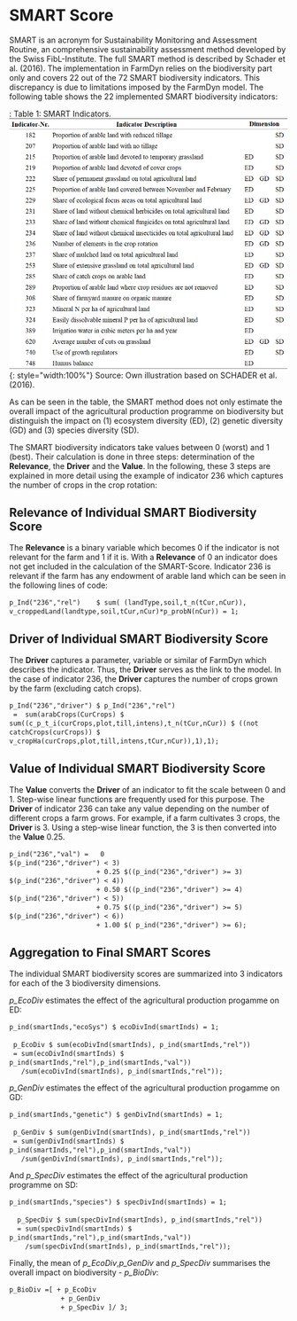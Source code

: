 # SMART Score

SMART is an acronym for Sustainability Monitoring and Assessment Routine, an comprehensive sustainability assessment method developed by the Swiss FibL-Institute. The full SMART method is described by Schader et al. (2016). The implementation in FarmDyn relies on the biodiversity part only and covers 22 out of the 72 SMART biodiversity indicators. This discrepancy is due to limitations imposed by the FarmDyn model. The following table shows the 22 implemented SMART biodiversity indicators:  

:   Table 1: SMART Indicators.
![](../../../media/PostModel/Bild_3.png){: style="width:100%"}
    Source: Own illustration based on SCHADER et al. (2016).

As can be seen in the table, the SMART method does not only estimate the overall impact of the agricultural production programme on biodiversity but distinguish the impact on (1) ecosystem diversity (ED), (2) genetic diversity (GD) and (3) species diversity (SD).

The SMART biodiversity indicators take values between 0 (worst) and 1 (best). Their calculation is done in three steps: determination of the **Relevance**, the **Driver** and the **Value**. In the following, these 3 steps are explained in more detail using the example of indicator 236 which captures the number of crops in the crop rotation:


## Relevance of Individual SMART Biodiversity Score

The **Relevance** is a binary variable which becomes 0 if the indicator is not relevant for the farm and 1 if it is. With a **Relevance** of 0 an indicator does not get included in the calculation of the SMART-Score. Indicator 236 is relevant if the farm has any endowment of arable land which can be seen in the following lines of code:  

[embedmd]:# (N:/em/work1/Pahmeyer/FarmDyn/FarmDynDoku/FarmDyn_Docu/gams/exploiter/biodiv_ind_SMART.gms GAMS /p\_Ind\("236",/ /;/)
```GAMS
p_Ind("236","rel")    $ sum( (landType,soil,t_n(tCur,nCur)), v_croppedLand(landtype,soil,tCur,nCur)*p_probN(nCur)) = 1;
```


## Driver of Individual SMART Biodiversity Score

The **Driver** captures a parameter, variable or similar of FarmDyn which describes the indicator. Thus, the **Driver** serves as the link to the model. In the case of indicator 236, the **Driver** captures the number of crops grown by the farm (excluding catch crops).

[embedmd]:# (N:/em/work1/Pahmeyer/FarmDyn/FarmDynDoku/FarmDyn_Docu/gams/exploiter/biodiv_ind_SMART.gms GAMS /p\_Ind\("236".*?\$ p\_Ind/ /;/)
```GAMS
p_Ind("236","driver") $ p_Ind("236","rel")
 =  sum(arabCrops(CurCrops) $ sum((c_p_t_i(curCrops,plot,till,intens),t_n(tCur,nCur)) $ ((not  catchCrops(curCrops)) $ v_cropHa(curCrops,plot,till,intens,tCur,nCur)),1),1);
```


## Value of Individual SMART Biodiversity Score

The **Value** converts the **Driver** of an indicator to fit the scale between 0 and 1. Step-wise linear functions are frequently used for this purpose. The **Driver** of indicator 236 can take any value depending on the number of different crops a farm grows. For example, if a farm cultivates 3 crops, the **Driver** is 3. Using a step-wise linear function, the 3 is then converted into the **Value** 0.25.

[embedmd]:# (N:/em/work1/Pahmeyer/FarmDyn/FarmDynDoku/FarmDyn_Docu/gams/exploiter/biodiv_ind_SMART.gms GAMS /p_ind\("236","val"\) =   0/ /;/)
```GAMS
p_ind("236","val") =   0                                   $(p_ind("236","driver") < 3)
                      + 0.25 $((p_ind("236","driver") >= 3) $(p_ind("236","driver") < 4))
                      + 0.50 $((p_ind("236","driver") >= 4) $(p_ind("236","driver") < 5))
                      + 0.75 $((p_ind("236","driver") >= 5) $(p_ind("236","driver") < 6))
                      + 1.00 $( p_ind("236","driver") >= 6);
```


## Aggregation to Final SMART Scores

The individual SMART biodiversity scores are summarized into 3 indicators for each of the 3 biodiversity dimensions.

*p\_EcoDiv* estimates the effect of the agricultural production progamme on ED:

[embedmd]:# (N:/em/work1/Pahmeyer/FarmDyn/FarmDynDoku/FarmDyn_Docu/gams/exploiter/biodiv_ind_SMART.gms GAMS /p_ind\(smartInds,"ecoSys"\)/ /\);/)
```GAMS
p_ind(smartInds,"ecoSys") $ ecoDivInd(smartInds) = 1;

 p_EcoDiv $ sum(ecoDivInd(smartInds), p_ind(smartInds,"rel"))
 = sum(ecoDivInd(smartInds) $ p_ind(smartInds,"rel"),p_ind(smartInds,"val"))
   /sum(ecoDivInd(smartInds), p_ind(smartInds,"rel"));
```

*p\_GenDiv* estimates the effect of the agricultural production progamme on GD:

[embedmd]:# (N:/em/work1/Pahmeyer/FarmDyn/FarmDynDoku/FarmDyn_Docu/gams/exploiter/biodiv_ind_SMART.gms GAMS /p_ind\(smartInds,"genetic"\)/ /\);/)
```GAMS
p_ind(smartInds,"genetic") $ genDivInd(smartInds) = 1;

 p_GenDiv $ sum(genDivInd(smartInds), p_ind(smartInds,"rel"))
 = sum(genDivInd(smartInds) $ p_ind(smartInds,"rel"),p_ind(smartInds,"val"))
   /sum(genDivInd(smartInds), p_ind(smartInds,"rel"));
```

And *p\_SpecDiv* estimates the effect of the agricultural production programme on SD:  

[embedmd]:# (N:/em/work1/Pahmeyer/FarmDyn/FarmDynDoku/FarmDyn_Docu/gams/exploiter/biodiv_ind_SMART.gms GAMS /p_ind\(smartInds,"species"\)/ /\);/)
```GAMS
p_ind(smartInds,"species") $ specDivInd(smartInds) = 1;

  p_SpecDiv $ sum(specDivInd(smartInds), p_ind(smartInds,"rel"))
  = sum(specDivInd(smartInds) $ p_ind(smartInds,"rel"),p_ind(smartInds,"val"))
    /sum(specDivInd(smartInds), p_ind(smartInds,"rel"));
```

Finally, the mean of *p\_EcoDiv*,*p\_GenDiv* and *p\_SpecDiv* summarises the overall impact on biodiversity - *p\_BioDiv*:

[embedmd]:# (N:/em/work1/Pahmeyer/FarmDyn/FarmDynDoku/FarmDyn_Docu/gams/exploiter/biodiv_ind_SMART.gms GAMS /p_BioDiv =/ /;/)
```GAMS
p_BioDiv =[ + p_EcoDiv
             + p_GenDiv
             + p_SpecDiv ]/ 3;
```
